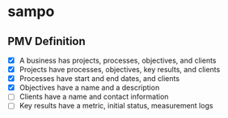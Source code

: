 # sampo

## PMV Definition
- [x] A business has projects, processes, objectives, and clients
- [x] Projects have processes, objectives, key results, and clients 
- [x] Processes have start and end dates, and clients
- [x] Objectives have a name and a description
- [ ] Clients have a name and contact information
- [ ] Key results have a metric, initial status, measurement logs
